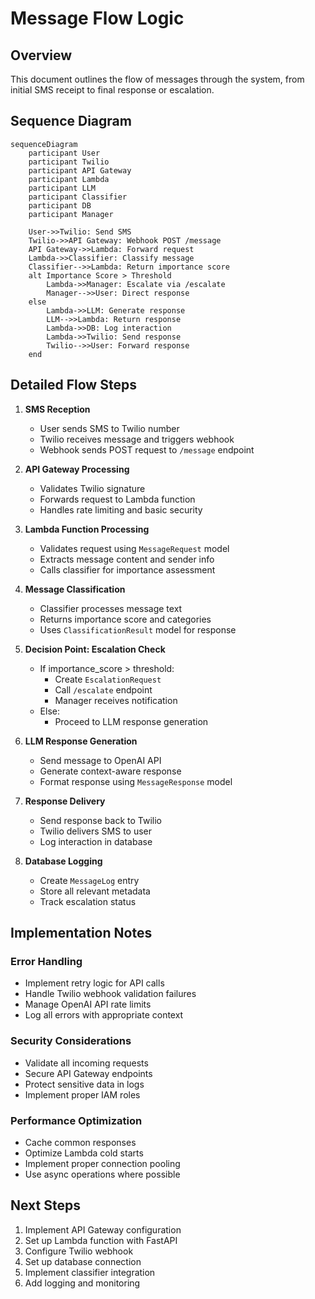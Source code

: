 # Message Flow Logic

## Overview
This document outlines the flow of messages through the system, from initial SMS receipt to final response or escalation.

## Sequence Diagram

```mermaid
sequenceDiagram
    participant User
    participant Twilio
    participant API Gateway
    participant Lambda
    participant LLM
    participant Classifier
    participant DB
    participant Manager

    User->>Twilio: Send SMS
    Twilio->>API Gateway: Webhook POST /message
    API Gateway->>Lambda: Forward request
    Lambda->>Classifier: Classify message
    Classifier-->>Lambda: Return importance score
    alt Importance Score > Threshold
        Lambda->>Manager: Escalate via /escalate
        Manager-->>User: Direct response
    else
        Lambda->>LLM: Generate response
        LLM-->>Lambda: Return response
        Lambda->>DB: Log interaction
        Lambda->>Twilio: Send response
        Twilio-->>User: Forward response
    end
```

## Detailed Flow Steps

1. **SMS Reception**
   - User sends SMS to Twilio number
   - Twilio receives message and triggers webhook
   - Webhook sends POST request to `/message` endpoint

2. **API Gateway Processing**
   - Validates Twilio signature
   - Forwards request to Lambda function
   - Handles rate limiting and basic security

3. **Lambda Function Processing**
   - Validates request using `MessageRequest` model
   - Extracts message content and sender info
   - Calls classifier for importance assessment

4. **Message Classification**
   - Classifier processes message text
   - Returns importance score and categories
   - Uses `ClassificationResult` model for response

5. **Decision Point: Escalation Check**
   - If importance_score > threshold:
     - Create `EscalationRequest`
     - Call `/escalate` endpoint
     - Manager receives notification
   - Else:
     - Proceed to LLM response generation

6. **LLM Response Generation**
   - Send message to OpenAI API
   - Generate context-aware response
   - Format response using `MessageResponse` model

7. **Response Delivery**
   - Send response back to Twilio
   - Twilio delivers SMS to user
   - Log interaction in database

8. **Database Logging**
   - Create `MessageLog` entry
   - Store all relevant metadata
   - Track escalation status

## Implementation Notes

### Error Handling
- Implement retry logic for API calls
- Handle Twilio webhook validation failures
- Manage OpenAI API rate limits
- Log all errors with appropriate context

### Security Considerations
- Validate all incoming requests
- Secure API Gateway endpoints
- Protect sensitive data in logs
- Implement proper IAM roles

### Performance Optimization
- Cache common responses
- Optimize Lambda cold starts
- Implement proper connection pooling
- Use async operations where possible

## Next Steps
1. Implement API Gateway configuration
2. Set up Lambda function with FastAPI
3. Configure Twilio webhook
4. Set up database connection
5. Implement classifier integration
6. Add logging and monitoring 